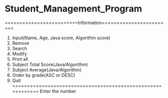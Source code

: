 # Student_Management_Program

=========================Information========================
1. Input(Name, Age, Java score, Algorithm score)
2. Remove
3. Search
4. Modify
5. Print all
6. Subject Total Score(Java/Algorithm)
7. Subject Average(Java/Algorithm)
8. Order by grade(ASC or DESC)
9. Quit
============================================================
Enter the number
>>>

